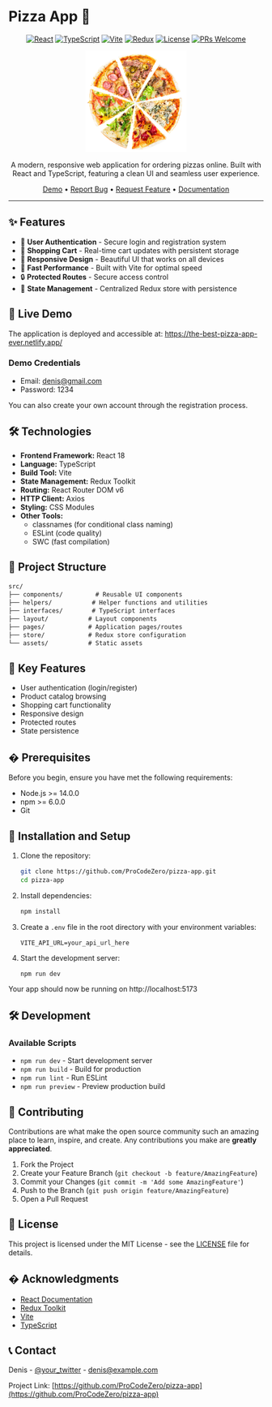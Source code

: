 # Pizza App 🍕

<div align="center">

[![React](https://img.shields.io/badge/React-18.2-blue.svg)](https://reactjs.org/)
[![TypeScript](https://img.shields.io/badge/TypeScript-5.2-blue.svg)](https://www.typescriptlang.org/)
[![Vite](https://img.shields.io/badge/Vite-5.2-646CFF.svg)](https://vitejs.dev/)
[![Redux](https://img.shields.io/badge/Redux-Toolkit-764ABC.svg)](https://redux-toolkit.js.org/)
[![License](https://img.shields.io/badge/license-MIT-green.svg)](LICENSE)
[![PRs Welcome](https://img.shields.io/badge/PRs-welcome-brightgreen.svg)](CONTRIBUTING.md)

<p align="center">
  <img src="public/pizza.png" alt="Pizza App Logo" width="200"/>
</p>

A modern, responsive web application for ordering pizzas online. Built with React and TypeScript, featuring a clean UI and seamless user experience.

[Demo](https://the-best-pizza-app-ever.netlify.app/) • [Report Bug](../../issues) • [Request Feature](../../issues) • [Documentation](#documentation)

</div>

---

## ✨ Features

- 🔐 **User Authentication** - Secure login and registration system
- 🛒 **Shopping Cart** - Real-time cart updates with persistent storage
- 🎨 **Responsive Design** - Beautiful UI that works on all devices
- 🚀 **Fast Performance** - Built with Vite for optimal speed
- 🔒 **Protected Routes** - Secure access control
- 💾 **State Management** - Centralized Redux store with persistence

## 🚀 Live Demo

The application is deployed and accessible at:
https://the-best-pizza-app-ever.netlify.app/

### Demo Credentials

- Email: denis@gmail.com
- Password: 1234

You can also create your own account through the registration process.

## 🛠️ Technologies

- **Frontend Framework:** React 18
- **Language:** TypeScript
- **Build Tool:** Vite
- **State Management:** Redux Toolkit
- **Routing:** React Router DOM v6
- **HTTP Client:** Axios
- **Styling:** CSS Modules
- **Other Tools:**
  - classnames (for conditional class naming)
  - ESLint (code quality)
  - SWC (fast compilation)

## 📁 Project Structure

```
src/
├── components/         # Reusable UI components
├── helpers/           # Helper functions and utilities
├── interfaces/        # TypeScript interfaces
├── layout/           # Layout components
├── pages/            # Application pages/routes
├── store/            # Redux store configuration
└── assets/           # Static assets
```

## 🔑 Key Features

- User authentication (login/register)
- Product catalog browsing
- Shopping cart functionality
- Responsive design
- Protected routes
- State persistence

## � Prerequisites

Before you begin, ensure you have met the following requirements:

- Node.js >= 14.0.0
- npm >= 6.0.0
- Git

## 🚀 Installation and Setup

1. Clone the repository:

   ```bash
   git clone https://github.com/ProCodeZero/pizza-app.git
   cd pizza-app
   ```

2. Install dependencies:

   ```bash
   npm install
   ```

3. Create a `.env` file in the root directory with your environment variables:

   ```env
   VITE_API_URL=your_api_url_here
   ```

4. Start the development server:
   ```bash
   npm run dev
   ```

Your app should now be running on http://localhost:5173

## 🛠️ Development

### Available Scripts

- `npm run dev` - Start development server
- `npm run build` - Build for production
- `npm run lint` - Run ESLint
- `npm run preview` - Preview production build

## 🤝 Contributing

Contributions are what make the open source community such an amazing place to learn, inspire, and create. Any contributions you make are **greatly appreciated**.

1. Fork the Project
2. Create your Feature Branch (`git checkout -b feature/AmazingFeature`)
3. Commit your Changes (`git commit -m 'Add some AmazingFeature'`)
4. Push to the Branch (`git push origin feature/AmazingFeature`)
5. Open a Pull Request

## 📝 License

This project is licensed under the MIT License - see the [LICENSE](LICENSE) file for details.

## � Acknowledgments

- [React Documentation](https://react.dev/)
- [Redux Toolkit](https://redux-toolkit.js.org/)
- [Vite](https://vitejs.dev/)
- [TypeScript](https://www.typescriptlang.org/)

## 📞 Contact

Denis - [@your_twitter](https://twitter.com/your_twitter) - denis@example.com

Project Link: [https://github.com/ProCodeZero/pizza-app](https://github.com/ProCodeZero/pizza-app)
